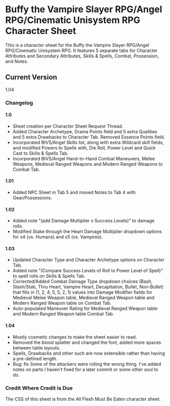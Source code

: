 # Buffy the Vampire Slayer RPG/Angel RPG/Cinematic Unisystem RPG Character Sheet

This is a character sheet for the Buffy the Vampire Slayer RPG/Angel RPG/Cinematic Unisystem RPG.  It features 5 separate tabs for Character Attributes and Secondary Attributes, Skills & Spells, Combat, Possession, and Notes.

## Current Version
1.04

### Changelog

#### 1.0
* Sheet creation per Character Sheet Request Thread.
* Added Character Archetype, Drama Points field and 5 extra Qualities and 5 extra Drawbacks to Character Tab. Removed Essence Points field.
* Incorporated BtVS/Angel Skills list, along with extra Wildcard skill fields, and modified Powers to Spells with, Die Roll, Power Level and Quick Cast to Skills & Spells Tab.
* Incorporated BtVS/Angel Hand-to-Hand Combat Maneuvers, Melee Weapons, Medieval Ranged Weapons and Modern Ranged Weapons to Combat Tab.

#### 1.01
* Added NPC Sheet in Tab 5 and moved Notes to Tab 4 with Gear/Possessions.

#### 1.02
* Added note "(add Damage Multiplier x Success Levels)" to damage rolls.
* Modified Stake through the Heart Damage Multiplier dropdown options for x4 (vs. Humans) and x5 (vs. Vampires).

#### 1.03
* Updated Character Type and Character Archetype options on Character Tab.
* Added note "(Compare Success Levels of Roll to Power Level of Spell)" to spell rolls on Skills & Spells Tab.
* Corrected/Added Combat Damage Type dropdown choices (Bash, Slash/Stab, Thru Heart, Vampire Heart, Decapitation, Bullet, Non-Bullet) that fills in (1, 2, 4, 5, 5, 2, 1) values into Damage Modifier fields for Medieval Melee Weapon table, Medieval Ranged Weapon table and Modern Ranged Weapon table on Combat Tab.
* Auto-populated Maneuver Rating for Medieval Ranged Weapon table and Modern Ranged Weapon table Combat Tab.

#### 1.04
* Mostly cosmetic changes to make the sheet easier to read.
* Removed the blood splatter and changed the font, added more spaces between table layouts.
* Spells, Drawbacks and other such are now extensible rather than having a pre-defined length.
* Bug: fix Some of the attackers were rolling the wrong thing. I've added notes on parts I haven't fixed for a later commit or some other soul to do.


### Credit Where Credit is Due
The CSS of this sheet is from the All Flesh Must Be Eaten character sheet.
